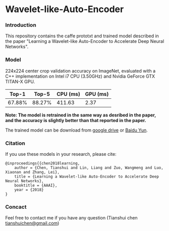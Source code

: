 # Wavelet-like-Auto-Encoder

### Introduction
This repository contains the caffe prototxt and trained model described in the paper "Learning a Wavelet-like Auto-Encoder to Accelerate Deep Neural Networks".

### Model
224x224 center crop validation accuracy on ImageNet, evaluated with a C++ implementation on Intel i7 CPU (3.50GHz) and Nvidia GeForce GTX TITAN-X GPU.

| Top-1 | Top-5 |CPU (ms)|GPU (ms)|
| ------------- | ------------- |   ------------- |  ------------- | 
| 67.88%  |88.27%  |   411.63 |     2.37 |

**Note: The model is retrained in the same way as desribed in the paper, and the accuracy is slightly better than that reported in the paper.**

The trained model can be download from [google drive](https://drive.google.com/open?id=1rEm5n0dD5XLS1TxaDe4J-md0F8bCSOmi) or [Baidu Yun]().

### Citation

If you use these models in your research, please cite:

	@inproceedings{{chen2018learning,
		author = {Chen, Tianshui and Lin, Liang and Zuo, Wangmeng and Luo, Xiaonan and Zhang, Lei},
		title = {Learning a Wavelet-like Auto-Encoder to Accelerate Deep Neural Networks},
		booktitle = {AAAI},
		year = {2018}
	}

### Concact
Feel free to contact me if you have any question (Tianshui chen tianshuichen@gmail.com)
